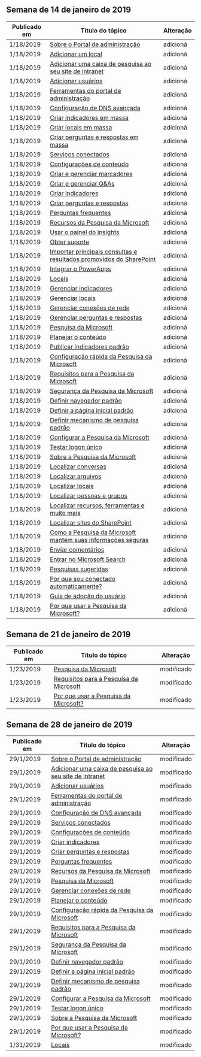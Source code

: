 <!-- This file is generated automatically each week. Changes made to this file will be overwritten.-->




## <a name="week-of-january-14-2019"></a>Semana de 14 de janeiro de 2019


| Publicado em |Título do tópico | Alteração |
|------|------------|--------|
| 1/18/2019 | [Sobre o Portal de administração](/MicrosoftSearch/about-the-admin-portal) | adicioná |
| 1/18/2019 | [Adicionar um local](/MicrosoftSearch/add-a-location) | adicioná |
| 1/18/2019 | [Adicionar uma caixa de pesquisa ao seu site de intranet](/MicrosoftSearch/add-a-search-box-to-your-intranet-site) | adicioná |
| 1/18/2019 | [Adicionar usuários](/MicrosoftSearch/add-users) | adicioná |
| 1/18/2019 | [Ferramentas do portal de administração](/MicrosoftSearch/admin-portal-tools) | adicioná |
| 1/18/2019 | [Configuração de DNS avançada](/MicrosoftSearch/advanced-dns-configuration) | adicioná |
| 1/18/2019 | [Criar indicadores em massa](/MicrosoftSearch/bulk-create-bookmarks) | adicioná |
| 1/18/2019 | [Criar locais em massa](/MicrosoftSearch/bulk-create-locations) | adicioná |
| 1/18/2019 | [Criar perguntas e respostas em massa](/MicrosoftSearch/bulk-create-qas) | adicioná |
| 1/18/2019 | [Serviços conectados](/MicrosoftSearch/connected-services) | adicioná |
| 1/18/2019 | [Configurações de conteúdo](/MicrosoftSearch/content-settings) | adicioná |
| 1/18/2019 | [Criar e gerenciar marcadores](/MicrosoftSearch/create-and-manage-bookmarks) | adicioná |
| 1/18/2019 | [Criar e gerenciar Q&As](/MicrosoftSearch/create-and-manage-qas) | adicioná |
| 1/18/2019 | [Criar indicadores](/MicrosoftSearch/create-bookmarks) | adicioná |
| 1/18/2019 | [Criar perguntas e respostas](/MicrosoftSearch/create-qas) | adicioná |
| 1/18/2019 | [Perguntas frequentes](/MicrosoftSearch/faqs) | adicioná |
| 1/18/2019 | [Recursos da Pesquisa da Microsoft](/MicrosoftSearch/features) | adicioná |
| 1/18/2019 | [Usar o painel do insights](/MicrosoftSearch/get-insights) | adicioná |
| 1/18/2019 | [Obter suporte](/MicrosoftSearch/get-support) | adicioná |
| 1/18/2019 | [Importar principais consultas e resultados promovidos do SharePoint](/MicrosoftSearch/import-sharepoint-promoted-results-and-top-queries) | adicioná |
| 1/18/2019 | [Integrar o PowerApps](/MicrosoftSearch/integrate-powerapps) | adicioná |
| 1/18/2019 | [Locais](/MicrosoftSearch/locations) | adicioná |
| 1/18/2019 | [Gerenciar indicadores](/MicrosoftSearch/manage-bookmarks) | adicioná |
| 1/18/2019 | [Gerenciar locais](/MicrosoftSearch/manage-locations) | adicioná |
| 1/18/2019 | [Gerenciar conexões de rede](/MicrosoftSearch/manage-network-connections) | adicioná |
| 1/18/2019 | [Gerenciar perguntas e respostas](/MicrosoftSearch/manage-qas) | adicioná |
| 1/18/2019 | [Pesquisa da Microsoft](/MicrosoftSearch/microsoft-search) | adicioná |
| 1/18/2019 | [Planejar o conteúdo](/MicrosoftSearch/plan-your-content) | adicioná |
| 1/18/2019 | [Publicar indicadores padrão](/MicrosoftSearch/publish-default-bookmarks) | adicioná |
| 1/18/2019 | [Configuração rápida da Pesquisa da Microsoft](/MicrosoftSearch/quick-set-up) | adicioná |
| 1/18/2019 | [Requisitos para a Pesquisa da Microsoft](/MicrosoftSearch/requirements) | adicioná |
| 1/18/2019 | [Segurança da Pesquisa da Microsoft](/MicrosoftSearch/security) | adicioná |
| 1/18/2019 | [Definir navegador padrão](/MicrosoftSearch/set-default-browser) | adicioná |
| 1/18/2019 | [Definir a página inicial padrão](/MicrosoftSearch/set-default-homepage) | adicioná |
| 1/18/2019 | [Definir mecanismo de pesquisa padrão](/MicrosoftSearch/set-default-search-engine) | adicioná |
| 1/18/2019 | [Configurar a Pesquisa da Microsoft](/MicrosoftSearch/set-up-microsoft-search) | adicioná |
| 1/18/2019 | [Testar logon único](/MicrosoftSearch/test-single-sign-on) | adicioná |
| 1/18/2019 | [Sobre a Pesquisa da Microsoft](/MicrosoftSearch/use/about-microsoft-search) | adicioná |
| 1/18/2019 | [Localizar conversas](/MicrosoftSearch/use/find-conversations) | adicioná |
| 1/18/2019 | [Localizar arquivos](/MicrosoftSearch/use/find-files) | adicioná |
| 1/18/2019 | [Localizar locais](/MicrosoftSearch/use/find-locations) | adicioná |
| 1/18/2019 | [Localizar pessoas e grupos](/MicrosoftSearch/use/find-people-and-groups) | adicioná |
| 1/18/2019 | [Localizar recursos, ferramentas e muito mais](/MicrosoftSearch/use/find-resources-tools-and-more) | adicioná |
| 1/18/2019 | [Localizar sites do SharePoint](/MicrosoftSearch/use/find-sharepoint-sites) | adicioná |
| 1/18/2019 | [Como a Pesquisa da Microsoft mantém suas informações seguras](/MicrosoftSearch/use/how-microsoft-search-keeps-your-info-secure) | adicioná |
| 1/18/2019 | [Enviar comentários](/MicrosoftSearch/use/send-feedback) | adicioná |
| 1/18/2019 | [Entrar no Microsoft Search](/MicrosoftSearch/use/sign-in) | adicioná |
| 1/18/2019 | [Pesquisas sugeridas](/MicrosoftSearch/use/suggested-searches) | adicioná |
| 1/18/2019 | [Por que sou conectado automaticamente?](/MicrosoftSearch/use/why-am-i-automatically-signed-in) | adicioná |
| 1/18/2019 | [Guia de adoção do usuário](/MicrosoftSearch/user-adoption-guide) | adicioná |
| 1/18/2019 | [Por que usar a Pesquisa da Microsoft?](/MicrosoftSearch/why-microsoft-search) | adicioná |


## <a name="week-of-january-21-2019"></a>Semana de 21 de janeiro de 2019


| Publicado em |Título do tópico | Alteração |
|------|------------|--------|
| 1/23/2019 | [Pesquisa da Microsoft](/MicrosoftSearch/index) | modificado |
| 1/23/2019 | [Requisitos para a Pesquisa da Microsoft](/MicrosoftSearch/requirements) | modificado |
| 1/23/2019 | [Por que usar a Pesquisa da Microsoft?](/MicrosoftSearch/why-microsoft-search) | modificado |


## <a name="week-of-january-28-2019"></a>Semana de 28 de janeiro de 2019


| Publicado em |Título do tópico | Alteração |
|------|------------|--------|
| 29/1/2019 | [Sobre o Portal de administração](/MicrosoftSearch/about-the-admin-portal) | modificado |
| 29/1/2019 | [Adicionar uma caixa de pesquisa ao seu site de intranet](/MicrosoftSearch/add-a-search-box-to-your-intranet-site) | modificado |
| 29/1/2019 | [Adicionar usuários](/MicrosoftSearch/add-users) | modificado |
| 29/1/2019 | [Ferramentas do portal de administração](/MicrosoftSearch/admin-portal-tools) | modificado |
| 29/1/2019 | [Configuração de DNS avançada](/MicrosoftSearch/advanced-dns-configuration) | modificado |
| 29/1/2019 | [Serviços conectados](/MicrosoftSearch/connected-services) | modificado |
| 29/1/2019 | [Configurações de conteúdo](/MicrosoftSearch/content-settings) | modificado |
| 29/1/2019 | [Criar indicadores](/MicrosoftSearch/create-bookmarks) | modificado |
| 29/1/2019 | [Criar perguntas e respostas](/MicrosoftSearch/create-qas) | modificado |
| 29/1/2019 | [Perguntas frequentes](/MicrosoftSearch/faqs) | modificado |
| 29/1/2019 | [Recursos da Pesquisa da Microsoft](/MicrosoftSearch/features) | modificado |
| 29/1/2019 | [Pesquisa da Microsoft](/MicrosoftSearch/index) | modificado |
| 29/1/2019 | [Gerenciar conexões de rede](/MicrosoftSearch/manage-network-connections) | modificado |
| 29/1/2019 | [Planejar o conteúdo](/MicrosoftSearch/plan-your-content) | modificado |
| 29/1/2019 | [Configuração rápida da Pesquisa da Microsoft](/MicrosoftSearch/quick-set-up) | modificado |
| 29/1/2019 | [Requisitos para a Pesquisa da Microsoft](/MicrosoftSearch/requirements) | modificado |
| 29/1/2019 | [Segurança da Pesquisa da Microsoft](/MicrosoftSearch/security) | modificado |
| 29/1/2019 | [Definir navegador padrão](/MicrosoftSearch/set-default-browser) | modificado |
| 29/1/2019 | [Definir a página inicial padrão](/MicrosoftSearch/set-default-homepage) | modificado |
| 29/1/2019 | [Definir mecanismo de pesquisa padrão](/MicrosoftSearch/set-default-search-engine) | modificado |
| 29/1/2019 | [Configurar a Pesquisa da Microsoft](/MicrosoftSearch/set-up-microsoft-search) | modificado |
| 29/1/2019 | [Testar logon único](/MicrosoftSearch/test-single-sign-on) | modificado |
| 29/1/2019 | [Sobre a Pesquisa da Microsoft](/MicrosoftSearch/use/about-microsoft-search) | modificado |
| 29/1/2019 | [Por que usar a Pesquisa da Microsoft?](/MicrosoftSearch/why-microsoft-search) | modificado |
| 1/31/2019 | [Locais](/MicrosoftSearch/locations) | modificado |
